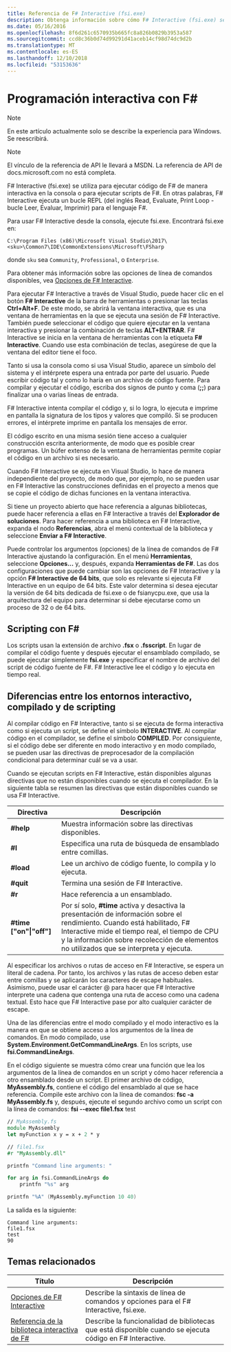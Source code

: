 ```yaml
---
title: Referencia de F# Interactive (fsi.exe)
description: Obtenga información sobre cómo F# Interactive (fsi.exe) se usa para ejecutar F# interactivamente en la consola o para ejecutar el código F# secuencias de comandos.
ms.date: 05/16/2016
ms.openlocfilehash: 8f6d261c6570935b665fc8a826b0829b3953a587
ms.sourcegitcommit: ccd8c36b0d74d99291d41aceb14cf98d74dc9d2b
ms.translationtype: MT
ms.contentlocale: es-ES
ms.lasthandoff: 12/10/2018
ms.locfileid: "53153636"
---
```

# <a name="interactive-programming-with-f"></a>Programación interactiva con F# #

> [!NOTE]
> En este artículo actualmente solo se describe la experiencia para Windows.  Se reescribirá.

> [!NOTE]
> El vínculo de la referencia de API le llevará a MSDN.  La referencia de API de docs.microsoft.com no está completa.

F# Interactive (fsi.exe) se utiliza para ejecutar código de F# de manera interactiva en la consola o para ejecutar scripts de F#. En otras palabras, F# Interactive ejecuta un bucle REPL (del inglés Read, Evaluate, Print Loop - bucle Leer, Evaluar, Imprimir) para el lenguaje F#.

Para usar F# Interactive desde la consola, ejecute fsi.exe.  Encontrará fsi.exe en:

```console
C:\Program Files (x86)\Microsoft Visual Studio\2017\<sku>\Common7\IDE\CommonExtensions\Microsoft\FSharp
```

donde `sku` sea `Community`, `Professional`, o `Enterprise`.

Para obtener más información sobre las opciones de línea de comandos disponibles, vea [Opciones de F# Interactive](../../language-reference/fsharp-interactive-options.md).

Para ejecutar F# Interactive a través de Visual Studio, puede hacer clic en el botón **F# Interactive** de la barra de herramientas o presionar las teclas **Ctrl+Alt+F**. De este modo, se abrirá la ventana interactiva, que es una ventana de herramientas en la que se ejecuta una sesión de F# Interactive. También puede seleccionar el código que quiere ejecutar en la ventana interactiva y presionar la combinación de teclas **ALT+ENTRAR**. F# Interactive se inicia en la ventana de herramientas con la etiqueta **F# Interactive**. Cuando use esta combinación de teclas, asegúrese de que la ventana del editor tiene el foco.

Tanto si usa la consola como si usa Visual Studio, aparece un símbolo del sistema y el intérprete espera una entrada por parte del usuario. Puede escribir código tal y como lo haría en un archivo de código fuente. Para compilar y ejecutar el código, escriba dos signos de punto y coma (**;;**) para finalizar una o varias líneas de entrada.

F# Interactive intenta compilar el código y, si lo logra, lo ejecuta e imprime en pantalla la signatura de los tipos y valores que compiló. Si se producen errores, el intérprete imprime en pantalla los mensajes de error.

El código escrito en una misma sesión tiene acceso a cualquier construcción escrita anteriormente, de modo que es posible crear programas. Un búfer extenso de la ventana de herramientas permite copiar el código en un archivo si es necesario.

Cuando F# Interactive se ejecuta en Visual Studio, lo hace de manera independiente del proyecto, de modo que, por ejemplo, no se pueden usar en F# Interactive las construcciones definidas en el proyecto a menos que se copie el código de dichas funciones en la ventana interactiva.

Si tiene un proyecto abierto que hace referencia a algunas bibliotecas, puede hacer referencia a ellas en F# Interactive a través del **Explorador de soluciones**. Para hacer referencia a una biblioteca en F# Interactive, expanda el nodo **Referencias**, abra el menú contextual de la biblioteca y seleccione **Enviar a F# Interactive**.

Puede controlar los argumentos (opciones) de la línea de comandos de F# Interactive ajustando la configuración. En el menú **Herramientas**, seleccione **Opciones...** y, después, expanda **Herramientas de F#**. Las dos configuraciones que puede cambiar son las opciones de F# Interactive y la opción **F# Interactive de 64 bits**, que solo es relevante si ejecuta F# Interactive en un equipo de 64 bits. Este valor determina si desea ejecutar la versión de 64 bits dedicada de fsi.exe o de fsianycpu.exe, que usa la arquitectura del equipo para determinar si debe ejecutarse como un proceso de 32 o de 64 bits.


## <a name="scripting-with-f"></a>Scripting con F# #
Los scripts usan la extensión de archivo **.fsx** o **.fsscript**. En lugar de compilar el código fuente y después ejecutar el ensamblado compilado, se puede ejecutar simplemente **fsi.exe** y especificar el nombre de archivo del script de código fuente de F#. F# Interactive lee el código y lo ejecuta en tiempo real.


## <a name="differences-between-the-interactive-scripting-and-compiled-environments"></a>Diferencias entre los entornos interactivo, compilado y de scripting
Al compilar código en F# Interactive, tanto si se ejecuta de forma interactiva como si ejecuta un script, se define el símbolo **INTERACTIVE**. Al compilar código en el compilador, se define el símbolo **COMPILED**. Por consiguiente, si el código debe ser diferente en modo interactivo y en modo compilado, se pueden usar las directivas de preprocesador de la compilación condicional para determinar cuál se va a usar.

Cuando se ejecutan scripts en F# Interactive, están disponibles algunas directivas que no están disponibles cuando se ejecuta el compilador. En la siguiente tabla se resumen las directivas que están disponibles cuando se usa F# Interactive.

|Directiva|Descripción|
|---------|-----------|
|**#help**|Muestra información sobre las directivas disponibles.|
|**#I**|Especifica una ruta de búsqueda de ensamblado entre comillas.|
|**#load**|Lee un archivo de código fuente, lo compila y lo ejecuta.|
|**#quit**|Termina una sesión de F# Interactive.|
|**#r**|Hace referencia a un ensamblado.|
|**#time ["on"&#124;"off"]**|Por sí solo, **#time** activa y desactiva la presentación de información sobre el rendimiento. Cuando está habilitado, F# Interactive mide el tiempo real, el tiempo de CPU y la información sobre recolección de elementos no utilizados que se interpreta y ejecuta.|

Al especificar los archivos o rutas de acceso en F# Interactive, se espera un literal de cadena. Por tanto, los archivos y las rutas de acceso deben estar entre comillas y se aplicarán los caracteres de escape habituales. Asimismo, puede usar el carácter @ para hacer que F# Interactive interprete una cadena que contenga una ruta de acceso como una cadena textual. Esto hace que F# Interactive pase por alto cualquier carácter de escape.

Una de las diferencias entre el modo compilado y el modo interactivo es la manera en que se obtiene acceso a los argumentos de la línea de comandos. En modo compilado, use **System.Environment.GetCommandLineArgs**. En los scripts, use **fsi.CommandLineArgs**.

En el código siguiente se muestra cómo crear una función que lea los argumentos de la línea de comandos en un script y cómo hacer referencia a otro ensamblado desde un script. El primer archivo de código, **MyAssembly.fs**, contiene el código del ensamblado al que se hace referencia. Compile este archivo con la línea de comandos: **fsc -a MyAssembly.fs** y, después, ejecute el segundo archivo como un script con la línea de comandos: **fsi --exec file1.fsx** test

```fsharp
// MyAssembly.fs
module MyAssembly
let myFunction x y = x + 2 * y
```

```fsharp
// file1.fsx
#r "MyAssembly.dll"

printfn "Command line arguments: "

for arg in fsi.CommandLineArgs do
    printfn "%s" arg

printfn "%A" (MyAssembly.myFunction 10 40)
```

La salida es la siguiente:

```
Command line arguments: 
file1.fsx
test
90
```

## <a name="related-topics"></a>Temas relacionados

|Título|Descripción|
|-----|-----------|
|[Opciones de F# Interactive](../../language-reference/fsharp-interactive-options.md)|Describe la sintaxis de línea de comandos y opciones para el F# Interactive, fsi.exe.|
|[Referencia de la biblioteca interactiva de F#](https://msdn.microsoft.com/visualfsharpdocs/conceptual/fsharp-interactive-library-reference)|Describe la funcionalidad de bibliotecas que está disponible cuando se ejecuta código en F# Interactive.|
